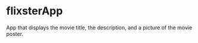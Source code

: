 # flixsterApp
App that displays the movie title, the description, and a picture of the movie poster.
